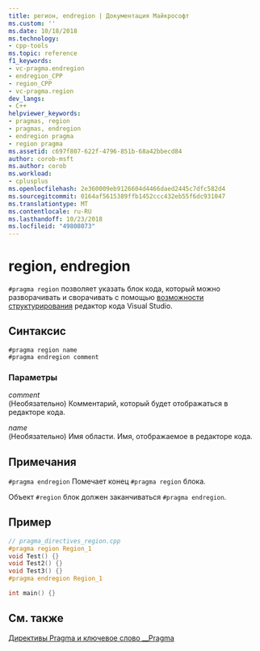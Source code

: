 ```yaml
---
title: регион, endregion | Документация Майкрософт
ms.custom: ''
ms.date: 10/18/2018
ms.technology:
- cpp-tools
ms.topic: reference
f1_keywords:
- vc-pragma.endregion
- endregion_CPP
- region_CPP
- vc-pragma.region
dev_langs:
- C++
helpviewer_keywords:
- pragmas, region
- pragmas, endregion
- endregion pragma
- region pragma
ms.assetid: c697f807-622f-4796-851b-68a42bbecd84
author: corob-msft
ms.author: corob
ms.workload:
- cplusplus
ms.openlocfilehash: 2e360009eb9126604d4466daed2445c7dfc582d4
ms.sourcegitcommit: 0164af5615389ffb1452ccc432eb55f6dc931047
ms.translationtype: MT
ms.contentlocale: ru-RU
ms.lasthandoff: 10/23/2018
ms.locfileid: "49808073"
---
```

# <a name="region-endregion"></a>region, endregion

`#pragma region` позволяет указать блок кода, который можно разворачивать и сворачивать с помощью [возможности структурирования](/visualstudio/ide/outlining) редактор кода Visual Studio.

## <a name="syntax"></a>Синтаксис

```
#pragma region name
#pragma endregion comment
```

### <a name="parameters"></a>Параметры

*comment*<br/>
(Необязательно) Комментарий, который будет отображаться в редакторе кода.

*name*<br/>
(Необязательно) Имя области.  Имя, отображаемое в редакторе кода.

## <a name="remarks"></a>Примечания

`#pragma endregion` Помечает конец `#pragma region` блока.

Объект `#region` блок должен заканчиваться `#pragma endregion`.

## <a name="example"></a>Пример

```cpp
// pragma_directives_region.cpp
#pragma region Region_1
void Test() {}
void Test2() {}
void Test3() {}
#pragma endregion Region_1

int main() {}
```

## <a name="see-also"></a>См. также

[Директивы Pragma и ключевое слово __Pragma](../preprocessor/pragma-directives-and-the-pragma-keyword.md)